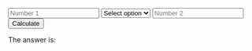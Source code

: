 <!DOCTYPE html>
<html>
  <head>
    <meta charset="utf-8">
    <title>PHP Calculator</title>
    <link rel="stylesheet" type="text/css" href="mystyle.css">
  </head>
  <body>
    <!--This is the calculater we see on the website-->
    <form method="get">
      <input type="text" name="num1" placeholder="Number 1">
      <select name="operator">
        <option>Select option</option>
        <option>Add</option>
        <option>Subtract</option>
        <option>Multiply</option>
        <option>Divide</option>
      </select>
      <input type="text" name="num2" placeholder="Number 2">
      <br>
      <button type="submit" name="submit">Calculate</button>
    </form>
    <p>The answer is:</p>
    <?php
      if (isset($_GET['submit'])) {
        $result1 = $_GET['num1'];
        $result2 = $_GET['num2'];
        $operator = $_GET['operator'];
        switch ($operator) {
          case "Select option":
            echo "You need to select an operator!";
            break;
          case "Add":
            echo $result1 + $result2;
            break;
          case "Subtract":
            echo $result1 - $result2;
            break;
          case "Multiply":
            echo $result1 * $result2;
            break;
          case "Divide":
            echo $result1 / $result2;
            break;
          default:
            echo "Error!";
            break;
        }
      }
    ?>
  </body>
</html>
